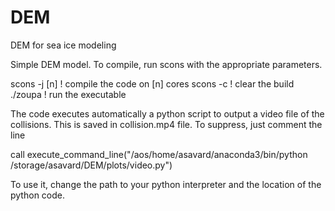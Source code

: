 # DEM
DEM for sea ice modeling


Simple DEM model. To compile, run scons with the appropriate parameters.

scons -j [n]   ! compile the code on [n] cores
scons -c       ! clear the build
./zoupa        ! run the executable

The code executes automatically a python script to output a video file of the collisions. This is saved in collision.mp4 file. To suppress, just comment the line 

call execute_command_line("/aos/home/asavard/anaconda3/bin/python /storage/asavard/DEM/plots/video.py")

To use it, change the path to your python interpreter and the location of the python code.